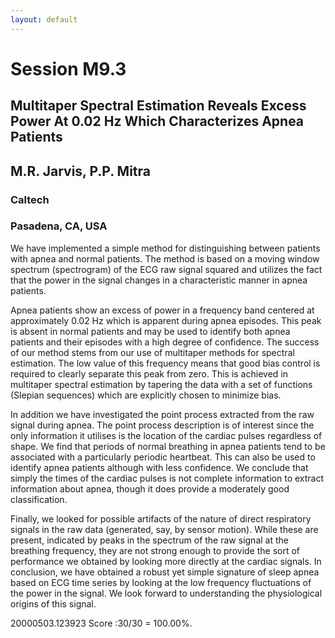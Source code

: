 ```yaml
---
layout: default
---
```


# Session M9.3
## Multitaper Spectral Estimation Reveals Excess Power At 0.02 Hz Which Characterizes Apnea Patients
## M.R. Jarvis, P.P. Mitra
### Caltech
### Pasadena, CA, USA

We have implemented a simple method for distinguishing between
patients with apnea and normal patients. The method is based on a
moving window spectrum (spectrogram) of the ECG raw signal squared and
utilizes the fact that the power in the signal changes in a
characteristic manner in apnea patients.

Apnea patients show an excess of power in a frequency band centered at
approximately 0.02 Hz which is apparent during apnea episodes. This
peak is absent in normal patients and may be used to identify both
apnea patients and their episodes with a high degree of confidence.
The success of our method stems from our use of multitaper methods for
spectral estimation. The low value of this frequency means that good
bias control is required to clearly separate this peak from zero. This
is achieved in multitaper spectral estimation by tapering the data
with a set of functions (Slepian sequences) which are explicitly
chosen to minimize bias.

In addition we have investigated the point process extracted from the
raw signal during apnea. The point process description is of interest
since the only information it utilises is the location of the cardiac
pulses regardless of shape. We find that periods of normal breathing
in apnea patients tend to be associated with a particularly periodic
heartbeat. This can also be used to identify apnea patients although
with less confidence. We conclude that simply the times of the cardiac
pulses is not complete information to extract information about apnea,
though it does provide a moderately good classification.

Finally, we looked for possible artifacts of the nature of direct
respiratory signals in the raw data (generated, say, by sensor
motion). While these are present, indicated by peaks in the spectrum
of the raw signal at the breathing frequency, they are not strong
enough to provide the sort of performance we obtained by looking more
directly at the cardiac signals. In conclusion, we have obtained a
robust yet simple signature of sleep apnea based on ECG time series by
looking at the low frequency fluctuations of the power in the signal.
We look forward to understanding the physiological origins of this
signal.

20000503.123923 Score :30/30 = 100.00%.
